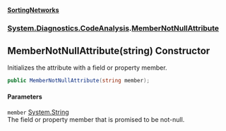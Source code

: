 #### [SortingNetworks](./index.md 'index')
### [System.Diagnostics.CodeAnalysis](./System-Diagnostics-CodeAnalysis.md 'System.Diagnostics.CodeAnalysis').[MemberNotNullAttribute](./System-Diagnostics-CodeAnalysis-MemberNotNullAttribute.md 'System.Diagnostics.CodeAnalysis.MemberNotNullAttribute')
## MemberNotNullAttribute(string) Constructor
Initializes the attribute with a field or property member.  
```csharp
public MemberNotNullAttribute(string member);
```
#### Parameters
<a name='System-Diagnostics-CodeAnalysis-MemberNotNullAttribute-MemberNotNullAttribute(string)-member'></a>
`member` [System.String](https://docs.microsoft.com/en-us/dotnet/api/System.String 'System.String')  
The field or property member that is promised to be not-null.  
  
